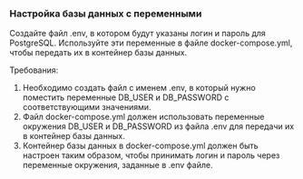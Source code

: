 
### Настройка базы данных с переменными

Создайте файл .env, в котором будут указаны логин и пароль для PostgreSQL. Используйте эти переменные в файле docker-compose.yml, чтобы передать их в контейнер базы данных.

Требования:
1. Необходимо создать файл с именем .env, в который нужно поместить переменные DB_USER и DB_PASSWORD с соответствующими значениями. 
2. Файл docker-compose.yml должен использовать переменные окружения DB_USER и DB_PASSWORD из файла .env для передачи их в контейнер базы данных. 
3. Контейнер базы данных в docker-compose.yml должен быть настроен таким образом, чтобы принимать логин и пароль через переменные окружения, заданные в .env файле.